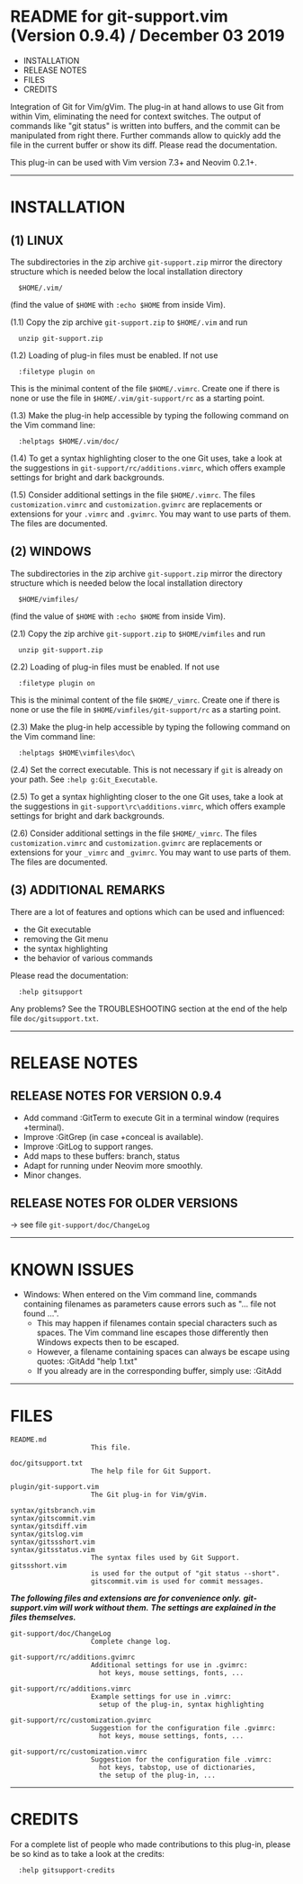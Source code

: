 README for git-support.vim (Version 0.9.4) / December 03 2019
================================================================================

  *  INSTALLATION
  *  RELEASE NOTES
  *  FILES
  *  CREDITS


Integration of Git for Vim/gVim. The plug-in at hand allows to use Git from
within Vim, eliminating the need for context switches. The output of commands
like "git status" is written into buffers, and the commit can be manipulated
from right there. Further commands allow to quickly add the file in the
current buffer or show its diff.
Please read the documentation.

This plug-in can be used with Vim version 7.3+ and Neovim 0.2.1+.


--------------------------------------------------------------------------------

INSTALLATION
================================================================================

(1) LINUX
----------------------------------------------------------------------

The subdirectories in the zip archive `git-support.zip` mirror the directory
structure which is needed below the local installation directory

      $HOME/.vim/

(find the value of `$HOME` with `:echo $HOME` from inside Vim).

(1.1) Copy the zip archive `git-support.zip` to `$HOME/.vim` and run

      unzip git-support.zip

(1.2) Loading of plug-in files must be enabled. If not use

      :filetype plugin on

   This is the minimal content of the file `$HOME/.vimrc`. Create one if there
   is none or use the file in `$HOME/.vim/git-support/rc` as a starting point.

(1.3) Make the plug-in help accessible by typing the following command on the
   Vim command line:

      :helptags $HOME/.vim/doc/

(1.4) To get a syntax highlighting closer to the one Git uses, take a look at
   the suggestions in `git-support/rc/additions.vimrc`, which offers example
   settings for bright and dark backgrounds.

(1.5) Consider additional settings in the file `$HOME/.vimrc`. The files
   `customization.vimrc` and `customization.gvimrc` are replacements or
   extensions for your `.vimrc` and `.gvimrc`. You may want to use parts of
   them. The files are documented.

(2) WINDOWS
----------------------------------------------------------------------

The subdirectories in the zip archive `git-support.zip` mirror the directory
structure which is needed below the local installation directory

      $HOME/vimfiles/

(find the value of `$HOME` with `:echo $HOME` from inside Vim).

(2.1) Copy the zip archive `git-support.zip` to `$HOME/vimfiles` and run

      unzip git-support.zip

(2.2) Loading of plug-in files must be enabled. If not use

      :filetype plugin on

   This is the minimal content of the file `$HOME/_vimrc`. Create one if there
   is none or use the file in `$HOME/vimfiles/git-support/rc` as a starting point.

(2.3) Make the plug-in help accessible by typing the following command on the
   Vim command line:

      :helptags $HOME\vimfiles\doc\

(2.4) Set the correct executable. This is not necessary if `git` is already on
   your path. See `:help g:Git_Executable`.

(2.5) To get a syntax highlighting closer to the one Git uses, take a look at
   the suggestions in `git-support\rc\additions.vimrc`, which offers example
   settings for bright and dark backgrounds.

(2.6) Consider additional settings in the file `$HOME/_vimrc`. The files
   `customization.vimrc` and `customization.gvimrc` are replacements or
   extensions for your `_vimrc` and `_gvimrc`. You may want to use parts of
   them. The files are documented.


(3) ADDITIONAL REMARKS
----------------------------------------------------------------------

There are a lot of features and options which can be used and influenced:

  *  the Git executable
  *  removing the Git menu
  *  the syntax highlighting
  *  the behavior of various commands

Please read the documentation:

      :help gitsupport

Any problems? See the TROUBLESHOOTING section at the end of the help file
`doc/gitsupport.txt`.


--------------------------------------------------------------------------------

RELEASE NOTES
================================================================================

RELEASE NOTES FOR VERSION 0.9.4
----------------------------------------------------------------------
- Add command :GitTerm to execute Git in a terminal window (requires +terminal).
- Improve :GitGrep (in case +conceal is available).
- Improve :GitLog to support ranges.
- Add maps to these buffers: branch, status
- Adapt for running under Neovim more smoothly.
- Minor changes.


RELEASE NOTES FOR OLDER VERSIONS
----------------------------------------------------------------------
-> see file `git-support/doc/ChangeLog`


--------------------------------------------------------------------------------

KNOWN ISSUES
================================================================================

* Windows: When entered on the Vim command line, commands containing filenames
  as parameters cause errors such as "... file not found ...".
  - This may happen if filenames contain special characters such as spaces. The
    Vim command line escapes those differently then Windows expects then to be
    escaped.
  - However, a filename containing spaces can always be escape using quotes:
      :GitAdd "help 1.txt"
  - If you already are in the corresponding buffer, simply use:
      :GitAdd


--------------------------------------------------------------------------------

FILES
================================================================================

    README.md
                        This file.

    doc/gitsupport.txt
                        The help file for Git Support.

    plugin/git-support.vim
                        The Git plug-in for Vim/gVim.

    syntax/gitsbranch.vim
    syntax/gitscommit.vim
    syntax/gitsdiff.vim
    syntax/gitslog.vim
    syntax/gitssshort.vim
    syntax/gitsstatus.vim
                        The syntax files used by Git Support. gitssshort.vim
                        is used for the output of "git status --short".
                        gitscommit.vim is used for commit messages.

___The following files and extensions are for convenience only.___
___git-support.vim will work without them.___
___The settings are explained in the files themselves.___

    git-support/doc/ChangeLog
                        Complete change log.

    git-support/rc/additions.gvimrc
                        Additional settings for use in .gvimrc:
                          hot keys, mouse settings, fonts, ...

    git-support/rc/additions.vimrc
                        Example settings for use in .vimrc:
                          setup of the plug-in, syntax highlighting

    git-support/rc/customization.gvimrc
                        Suggestion for the configuration file .gvimrc:
                          hot keys, mouse settings, fonts, ...

    git-support/rc/customization.vimrc
                        Suggestion for the configuration file .vimrc:
                          hot keys, tabstop, use of dictionaries,
                          the setup of the plug-in, ...


--------------------------------------------------------------------------------

CREDITS
================================================================================

For a complete list of people who made contributions to this plug-in,
please be so kind as to take a look at the credits:

      :help gitsupport-credits

